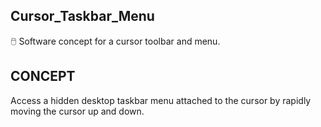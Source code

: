 ## Cursor_Taskbar_Menu

🖱️ Software concept for a cursor toolbar and menu.

## CONCEPT

Access a hidden desktop taskbar menu attached to the cursor by rapidly moving the cursor up and down.
